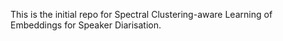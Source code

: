 This is the initial repo for Spectral Clustering-aware Learning of Embeddings for Speaker Diarisation.